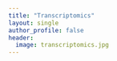 ```yaml
---
title: "Transcriptomics"
layout: single
author_profile: false
header:
  image: transcriptomics.jpg
---
```

